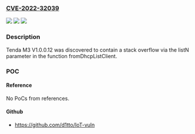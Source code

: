 ### [CVE-2022-32039](https://cve.mitre.org/cgi-bin/cvename.cgi?name=CVE-2022-32039)
![](https://img.shields.io/static/v1?label=Product&message=n%2Fa&color=blue)
![](https://img.shields.io/static/v1?label=Version&message=n%2Fa&color=blue)
![](https://img.shields.io/static/v1?label=Vulnerability&message=n%2Fa&color=brighgreen)

### Description

Tenda M3 V1.0.0.12 was discovered to contain a stack overflow via the listN parameter in the function fromDhcpListClient.

### POC

#### Reference
No PoCs from references.

#### Github
- https://github.com/d1tto/IoT-vuln

